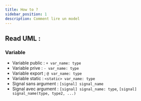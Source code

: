 ```yaml
---
title: How to ?
sidebar_position: 1
description: Comment lire un model
---
```


## Read UML :

### Variable 

- Variable public : `+ var_name: type`
- Variable prive : `- var_name: type`
- Variable export ; `@ var_name: type`
- Variable static : `<static> var_name: type`
- Signal sans argument : `[signal] signal_name`
- Signal avec argument : `[signal] signal_name: type`, `[signal] signal_name(type, type2, ...)`